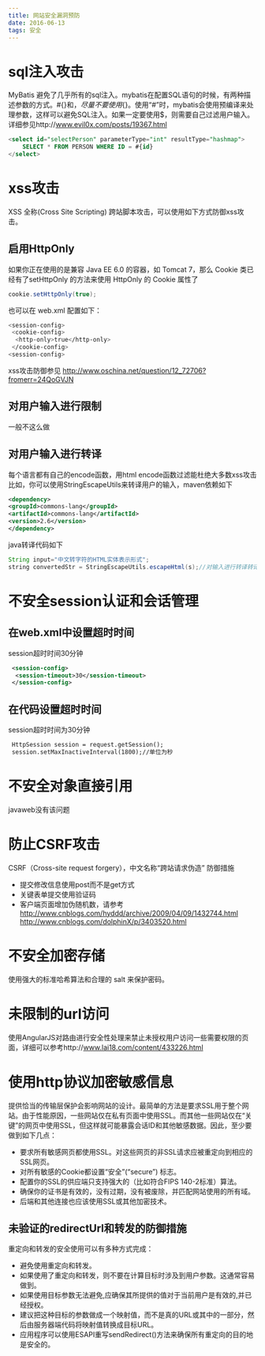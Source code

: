 ```yaml
---
title: 网站安全漏洞预防
date: 2016-06-13
tags: 安全
---
```

# sql注入攻击
MyBatis 避免了几乎所有的sql注入。mybatis在配置SQL语句的时候，有两种描述参数的方式。#{}和${}，尽量不要使用${}。使用“#”时，mybatis会使用预编译来处理参数，这样可以避免SQL注入。如果一定要使用$，则需要自己过滤用户输入。详细参见http://www.evil0x.com/posts/19367.html

``` sql
<select id="selectPerson" parameterType="int" resultType="hashmap"> 
    SELECT * FROM PERSON WHERE ID = #{id} 
</select>
```

# xss攻击
XSS 全称(Cross Site Scripting) 跨站脚本攻击，可以使用如下方式防御xss攻击。
## 启用HttpOnly
如果你正在使用的是兼容 Java EE 6.0 的容器，如 Tomcat 7，那么 Cookie 类已经有了setHttpOnly 的方法来使用 HttpOnly 的 Cookie 属性了
``` java
cookie.setHttpOnly(true);
```
也可以在 web.xml 配置如下：
``` bash
<session-config>
 <cookie-config>
  <http-only>true</http-only>
 </cookie-config>
<session-config>
```

xss攻击防御参见 http://www.oschina.net/question/12_72706?fromerr=24QoGVJN
## 对用户输入进行限制
一般不这么做
## 对用户输入进行转译
每个语言都有自己的encode函数，用html encode函数过滤能杜绝大多数xss攻击
比如，你可以使用StringEscapeUtils来转译用户的输入，maven依赖如下
``` xml
<dependency>
<groupId>commons-lang</groupId>
<artifactId>commons-lang</artifactId>
<version>2.6</version>
</dependency>
```
java转译代码如下
``` java 
String input="中文转字符的HTML实体表示形式";
string convertedStr = StringEscapeUtils.escapeHtml(s);//对输入进行转译转译
```

# 不安全session认证和会话管理
## 在web.xml中设置超时时间
session超时时间30分钟
``` xml
 <session-config>
  <session-timeout>30</session-timeout>
 </session-config>
```

## 在代码设置超时时间
session超时时间为30分钟
``` xml
 HttpSession session = request.getSession();
 session.setMaxInactiveInterval(1800);//单位为秒
```
# 不安全对象直接引用
javaweb没有该问题

# 防止CSRF攻击
CSRF（Cross-site request forgery），中文名称“跨站请求伪造”
防御措施
* 提交修改信息使用post而不是get方式
* 关键表单提交使用验证码
* 客户端页面增加伪随机数，请参考
http://www.cnblogs.com/hyddd/archive/2009/04/09/1432744.html
http://www.cnblogs.com/dolphinX/p/3403520.html

# 不安全加密存储
使用强大的标准哈希算法和合理的 salt 来保护密码。

# 未限制的url访问
使用AngularJS对路由进行安全性处理来禁止未授权用户访问一些需要权限的页面，详细可以参考http://www.lai18.com/content/433226.html

# 使用http协议加密敏感信息

提供恰当的传输层保护会影响网站的设计。最简单的方法是要求SSL用于整个网站。由于性能原因，一些网站仅在私有页面中使用SSL。而其他一些网站仅在“关键”的网页中使用SSL，但这样就可能暴露会话ID和其他敏感数据。因此，至少要做到如下几点：
* 要求所有敏感网页都使用SSL。对这些网页的非SSL请求应被重定向到相应的SSL网页。
* 对所有敏感的Cookie都设置“安全”(“secure”) 标志。
* 配置你的SSL的供应端只支持强大的（比如符合FIPS 140-2标准）算法。
* 确保你的证书是有效的，没有过期，没有被废除，并匹配网站使用的所有域。
* 后端和其他连接也应该使用SSL或其他加密技术。


## 未验证的redirectUrl和转发的防御措施
重定向和转发的安全使用可以有多种方式完成：
* 避免使用重定向和转发。
* 如果使用了重定向和转发，则不要在计算目标时涉及到用户参数。这通常容易做到。
* 如果使用目标参数无法避免,应确保其所提供的值对于当前用户是有效的,并已经授权。
* 建议把这种目标的参数做成一个映射值，而不是真的URL或其中的一部分，然后由服务器端代码将映射值转换成目标URL。
* 应用程序可以使用ESAPI重写sendRedirect()方法来确保所有重定向的目的地是安全的。

